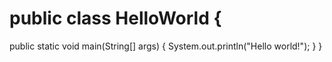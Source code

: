 # public class HelloWorld {
  public static void main(String[] args) {
    System.out.println("Hello world!");
  }
}
